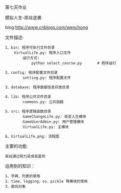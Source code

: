第七天作业

模拟人生-屌丝逆袭


blog:http://www.cnblogs.com/wenchong


文件描述:

    1、bin: 程序可执行文件目录
        VirtualLife.py: 程序入口文件
            运行方式:
                python select_course.py       # 程序运行
                
    2、config: 程序配置文件目录
            setting.py: 程序配置文件
            
    3、database: 程序数据信息存放目录
            
    4、lib: 程序公共文件目录
            commons.py: 公共函数
            
    5、src: 程序逻辑函数目录
            GameChangeLife.py: 改变人生模块
            GameUserAdmin.py: 用户管理模块
            VirtualLife.py: 主模块
            
    6、VirtualLife.png: 流程图
    
    
主要的功能:

    屌丝通过努力变成高富帅
    

运用到的知识：

    1、字典、列表的使用
    2、time，logging，os，pickle 等模块的使用
    3、面向对象
    
    